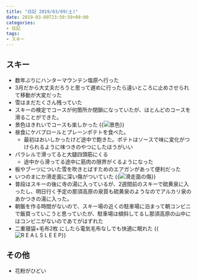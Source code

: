 ```yaml
---
title: "日記 2019/03/09(土)"
date: 2019-03-09T23:59:59+09:00
categories:
- 日記
tags:
- スキー
---
```


## スキー
- 数年ぶりにハンターマウンテン塩原へ行った
- 3月だから大丈夫だろうと思って遅めに行ったら遠いところに止めさせられて移動が大変だった
- 雪はまだたくさん残っていた
- スキーの検定でコースが何箇所か閉鎖になっていたが、ほとんどのコースを滑ることができた。
- 景色はきれいでコースも楽しかった
  {{<image classes="fancybox center" src="/assets/diary-20190309/2019-03-09 09.39.56.jpg" thumbnail="/assets/diary-20190309/2019-03-09 09.39.56-thumbnail.jpg" thumbnail-width="700px" thumbnail-height="122px" title="景色">}}
- 昼食にケバブロールとプレーンポテトを食べた。
  - 最初はおいしかったけど途中で飽きた。ポテトはソースで味に変化がつけられるように味つきのやつにしたほうがいい
- パラレルで滑ってると大腿四頭筋にくる
  - 途中から滑ってる途中に筋肉の限界がくるようになった
- 板やブーツについた雪を吹きとばすためのエアガンがあって便利だった
- いつのまにか滑走面に深い傷がついていた
  {{<image classes="fancybox center" src="/assets/diary-20190309/2019-03-09 15.13.54.jpg" thumbnail-width="600px" thumbnail-height="450px" title="滑走面の傷">}}
- 普段はスキーの後に寺の湯に入っているが、2週間前のスキーで硫黄泉に入ったし、明日行く予定の那須高原の泉質も硫黄泉のようなのでアルカリ泉のあかつきの湯に入った。
- 朝飯を作る時間がないので、スキー場の近くの駐車場に泊まって朝コンビニで飯買っていこうと思っていたが、駐車場は傾斜してるし那須高原の山中にはコンビニがないのであてがはずれた
- 二重寝袋+毛布2枚 にしたら電気毛布なしでも快適に眠れた
{{<image classes="fancybox center" src="/assets/diary-20190309/2019-03-09 21.04.59.jpg" thumbnail-width="600px" thumbnail-height="450px" title="R E A L S L E E P">}}

## その他
- 花粉がひどい

<!--more-->
